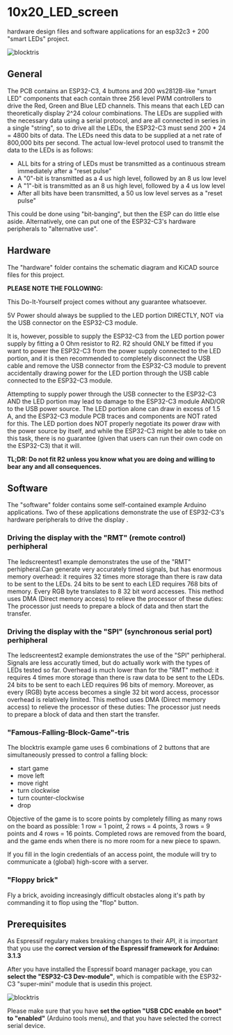 # 10x20_LED_screen
hardware design files and software applications for an esp32c3 + 200 "smart LEDs"  project.

![blocktris](https://hackwinkel.nl/blocktris1.jpg)

## General

The PCB contains an ESP32-C3, 4 buttons and 200 ws2812B-like "smart LED" components that each contain three 256 level PWM controllers to drive the Red, Green and Blue LED channels. This means that each LED can theoretically display 2^24 colour combinations. The LEDs are supplied with the necessary data using a serial protocol, and are all connected in series in a single "string", so to drive all the LEDs, the ESP32-C3 must send 200 * 24 = 4800 bits of data. The LEDs need this data to be supplied at a net rate of 800,000 bits per second.
The actual low-level protocol used to transmit the data to the LEDs is as follows:

- ALL bits for a string of LEDs must be transmitted as a continuous stream immediately after a "reset pulse"
- A "0"-bit is transmitted as a 4 us high level, followed by an 8 us low level
- A "1"-bit is transmitted as an 8 us high level, followed by a 4 us low level
- After all bits have been transmitted, a 50 us low level serves as a "reset pulse"


This could be done using "bit-banging", but then the ESP can do little else aside. Alternatively, one can put one of the ESP32-C3's hardware peripherals to "alternative use".

## Hardware

The "hardware" folder contains the schematic diagram and KiCAD source files for this project.

__PLEASE NOTE THE FOLLOWING:__

This Do-It-Yourself project comes without any guarantee whatsoever.

5V Power should always be supplied to the LED portion DIRECTLY, NOT via the USB connector on the ESP32-C3 module.

It is, however, possible to supply the ESP32-C3 from the LED portion power supply by fitting a 0 Ohm resistor to R2. R2 should ONLY be fitted if you want to power the ESP32-C3 from the power supply connected to the LED portion, and it is then recommended to completely disconnect the USB cable and remove the USB connector from the ESP32-C3 module to prevent accidentally drawing power for the LED portion through the USB cable connected to the ESP32-C3 module.

Attempting to supply power through the USB connecter to the ESP32-C3 AND the LED portion may lead to damage to the ESP32-C3 module AND/OR to the USB power source. The LED portion alone can draw in excess of 1.5 A, and the ESP32-C3 module PCB traces and components are NOT rated for this. The LED portion does NOT properly negotiate its power draw with the power source by itself, and while the ESP32-C3 might be able to take on this task, there is no guarantee (given that users can run their own code on the ESP32-C3) that it will.


__TL;DR: Do not fit R2 unless you know what you are doing and willing to bear any and all consequences.__


## Software

The "software" folder contains some self-contained example Arduino applications. Two of these applications demonstrate the use of ESP32-C3's hardware peripherals to drive the display
.
### Driving the display with the "RMT" (remote control) perhipheral

The ledscreentest1 example demonstrates the use of the "RMT" perhipheral.Can generate very accurately timed signals, but has enormous memory overhead: it requires 32 times more storage than there is raw data to be sent to the LEDs. 24 bits to be sent to each LED requires 768 bits of memory. Every RGB byte translates to 8 32 bit word accesses. This method uses DMA (Direct memory access) to relieve the processor of these duties: The processor just needs to prepare a block of data and then start the transfer.

### Driving the display with the "SPI" (synchronous serial port) perhipheral 

The ledscreentest2 example demionstrates the use of the "SPI" perhipheral. Signals are less accuratly timed, but do actually work with the types of LEDs tested so far. Overhead is much lower than for the "RMT" method: it requires 4 times more storage than there is raw data to be sent to the LEDs. 24 bits to be sent to each LED requires 96 bits of memory. Moreover, as every (RGB) byte access becomes a single 32 bit word access, processor overhead is relatively limited. This method uses DMA (Direct memory access) to relieve the processor of these duties: The processor just needs to prepare a block of data and then start the transfer.

### "Famous-Falling-Block-Game"-tris

The blocktris example game uses 6 combinations of 2 buttons that are simultaneously pressed to control a falling block:

- start game
- move left
- move right
- turn clockwise
- turn counter-clockwise
- drop

Objective of the game is to score points by completely filling as many rows on the board as possible: 1 row = 1 point, 2 rows = 4 points, 3 rows = 9 points and 4 rows = 16 points. Completed rows are removed from the board, and the game ends when there is no more room for a new piece to spawn.

If you fill in the login credentials of an access point, the module will try to communicate a (global) high-score with a server.

### "Floppy brick"

Fly a brick, avoiding increasingly difficult obstacles along it's path by commanding it to flop using the "flop" button.


## Prerequisites

As Espressif regulary makes breaking changes to their API, it is important that you use the __correct version of the Espressif framework for Arduino: 3.1.3__

After you have installed the Espressif board manager package, you can __select the "ESP32-C3 Dev-module"__, which is compatible with the ESP32-C3 "super-mini" module that is usedin this project.


![blocktris](https://hackwinkel.nl/blocktris.gif)

Please make sure that you have __set the option "USB CDC enable on boot" to "enabled"__ (Arduino tools menu), and that you have selected the correct serial device.

